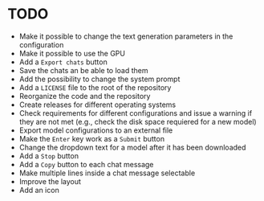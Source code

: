 # TODO

- Make it possible to change the text generation parameters in the configuration
- Make it possible to use the GPU
- Add a `Export chats` button
- Save the chats an be able to load them
- Add the possibility to change the system prompt
- Add a `LICENSE` file to the root of the repository
- Reorganize the code and the repository
- Create releases for different operating systems
- Check requirements for different configurations and issue a warning if they
  are not met (e.g., check the disk space requiered for a new model)
- Export model configurations to an external file
- Make the `Enter` key work as a `Submit` button
- Change the dropdown text for a model after it has been downloaded
- Add a `Stop` button
- Add a `Copy` button to each chat message
- Make multiple lines inside a chat message selectable
- Improve the layout
- Add an icon
